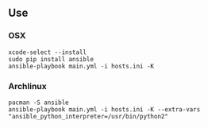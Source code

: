 ## Use

### OSX

```
xcode-select --install
sudo pip install ansible
ansible-playbook main.yml -i hosts.ini -K
```

### Archlinux

```
pacman -S ansible
ansible-playbook main.yml -i hosts.ini -K --extra-vars "ansible_python_interpreter=/usr/bin/python2"
```
